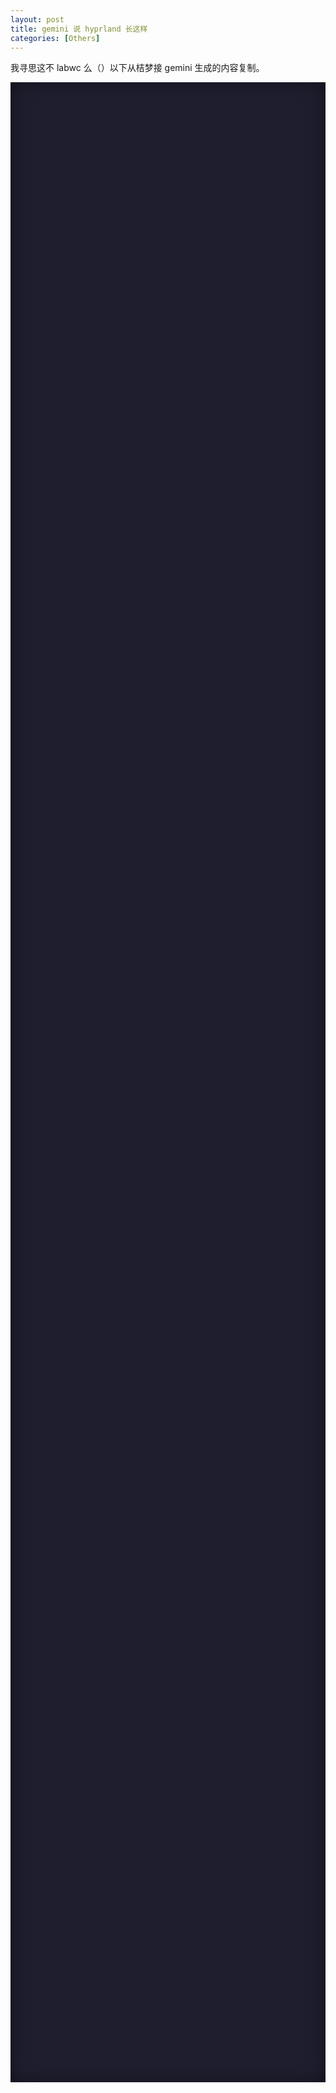 ```yaml
---
layout: post
title: gemini 说 hyprland 长这样
categories: [Others]
---
```


我寻思这不 labwc 么（）以下从桔梦接 gemini 生成的内容复制。

<div style="background-color: rgb(30, 30, 46); width: 100%; height: 80vh; position: relative; overflow: hidden; font-family: &quot;DejaVu Sans Mono&quot;, monospace; color: rgb(205, 214, 244); box-shadow: rgba(0, 0, 0, 0.4) 0px 0px 30px inset; display: flex; justify-content: center; align-items: center; --darkreader-inline-bgcolor: var(--darkreader-background-1e1e2e, #000006); --darkreader-inline-color: var(--darkreader-text-cdd6f4, #dfffff); --darkreader-inline-boxshadow: var(--darkreader-background-00000066, rgba(0, 0, 0, 0.4)) 0px 0px 30px inset;" data-darkreader-inline-bgcolor="" data-darkreader-inline-color="" data-darkreader-inline-boxshadow="">
    <style>
        .hyprland-screen-inner {
            width: 100%;
            height: 100%;
            position: relative;
            overflow: hidden;
            display: flex;
            justify-content: center;
            align-items: center;
        }
        .hyprland-window {
            background-color: #313244;
            border: 1px solid #585b70;
            border-radius: 8px;
            box-shadow: 0 5px 20px rgba(0,0,0,0.5);
            position: absolute;
            display: flex;
            flex-direction: column;
            overflow: hidden;
            border-top-left-radius: 8px;
            border-top-right-radius: 8px;
        }
        .window-header {
            background-color: #24273a;
            height: 30px;
            border-bottom: 1px solid #585b70;
            display: flex;
            justify-content: space-between;
            align-items: center;
            padding: 0 10px;
            border-top-left-radius: 7px;
            border-top-right-radius: 7px;
            flex-shrink: 0;
        }
        .window-title {
            color: #cdd6f4;
            font-size: 0.9em;
            font-weight: 500;
        }
        .window-controls {
            display: flex;
            gap: 6px;
        }
        .close-btn, .min-btn, .max-btn {
            width: 12px;
            height: 12px;
            border-radius: 50%;
            display: inline-block;
        }
        .close-btn { background-color: #f38ba8; } /* Red */
        .min-btn { background-color: #fab387; } /* Orange */
        .max-btn { background-color: #a6e3a1; } /* Green */

        .window-content {
            padding: 12px;
            height: calc(100% - 30px);
            overflow: auto;
            font-size: 0.9em;
            color: #9399b2;
            display: flex;
            flex-direction: column;
            justify-content: flex-start; /* Content starts from top */
            flex-grow: 1;
        }

        .window-content p {
            margin: 0 0 8px 0;
            white-space: pre-wrap;
            word-break: break-all;
        }
        .window-content p:last-child { margin-bottom: 0; }
        .cursor { animation: blinker 1s step-end infinite; }
        @keyframes blinker { 50% { opacity: 0; } }

        /* Specific color accents for different terminals */
        .hyprland-window:nth-child(2) .window-header { background-color: #3b4252; }
        .hyprland-window:nth-child(2) .window-title { color: #88c0d0; } /* Cyan */
        .hyprland-window:nth-child(2) .window-content { color: #81a1c1; }

        .hyprland-window:nth-child(3) .window-header { background-color: #434c5e; }
        .hyprland-window:nth-child(3) .window-title { color: #ebcb8b; } /* Yellow */
        .hyprland-window:nth-child(3) .window-content { color: #d8dee9; }

        .hyprland-window:nth-child(4) .window-header { background-color: #343d4f; }
        .hyprland-window:nth-child(4) .window-title { color: #bf616a; } /* Red */
        .hyprland-window:nth-child(4) .window-content { color: #b48ead; } /* Purple */

        .hyprland-window:nth-child(5) .window-header { background-color: #2e3440; }
        .hyprland-window:nth-child(5) .window-title { color: #9d82d8; } /* Purple */
        .hyprland-window:nth-child(5) .window-content { color: #8fbcbb; } /* Teal */
    </style>
    <div class="hyprland-screen-inner">
        <!-- Terminal 1 -->
        <div class="hyprland-window" style="top: 80px; left: 200px; width: 550px; height: 350px; z-index: 5;">
            <div class="window-header">
                <span class="window-title">Terminal [1] - Zsh</span>
                <div class="window-controls">
                    <span class="close-btn"></span>
                    <span class="min-btn"></span>
                    <span class="max-btn"></span>
                </div>
            </div>
            <div class="window-content">
                <p>user@hyprland:~ $ <span class="cursor">_</span></p>
                <p>user@hyprland:~ $ <span style="color: rgb(166, 227, 161); --darkreader-inline-color: var(--darkreader-text-a6e3a1, #bcffb4);" data-darkreader-inline-color="">ls -l</span></p>
                <p>total 12</p>
                <p>drwxr-xr-x 2 user user 4096 Mar 15 10:30 Documents</p>
                <p>drwxr-xr-x 3 user user 4096 Mar 15 10:31 Downloads</p>
                <p>-rw-r--r-- 1 user user  567 Mar 15 11:15 hypr_config.sh</p>
                <p style="margin-top: auto;">user@hyprland:~ $ <span class="cursor">_</span></p>
            </div>
        </div>

        <!-- Terminal 2 -->
        <div class="hyprland-window" style="top: 40px; left: 100px; width: 450px; height: 280px; z-index: 4;">
            <div class="window-header">
                <span class="window-title">Browser - Arch Wiki</span>
                <div class="window-controls">
                    <span class="close-btn"></span>
                    <span class="min-btn"></span>
                    <span class="max-btn"></span>
                </div>
            </div>
            <div class="window-content">
                <p>Navigating: <span style="color: rgb(250, 179, 135); --darkreader-inline-color: var(--darkreader-text-fab387, #ffd489);" data-darkreader-inline-color="">wiki.archlinux.org</span></p>
                <p>...</p>
                <p><span style="color: rgb(147, 153, 178); --darkreader-inline-color: var(--darkreader-text-9399b2, #d9cebd);" data-darkreader-inline-color="">Loading "Hyprland" article...</span></p>
                <p>...</p>
                <p style="margin-top: auto;"><span class="cursor">_</span></p>
            </div>
        </div>

        <!-- Terminal 3 -->
        <div class="hyprland-window" style="top: 60px; left: 550px; width: 450px; height: 280px; z-index: 4;">
            <div class="window-header">
                <span class="window-title">Editor - script.sh</span>
                <div class="window-controls">
                    <span class="close-btn"></span>
                    <span class="min-btn"></span>
                    <span class="max-btn"></span>
                </div>
            </div>
            <div class="window-content">
                <p><span style="color: rgb(250, 179, 135); --darkreader-inline-color: var(--darkreader-text-fab387, #ffd489);" data-darkreader-inline-color="">#!/bin/bash</span></p>
                <p>echo "Hello, Hyprland!"</p>
                <p># Update system</p>
                <p><span style="color: rgb(166, 227, 161); --darkreader-inline-color: var(--darkreader-text-a6e3a1, #bcffb4);" data-darkreader-inline-color="">sudo pacman -Syu --noconfirm</span></p>
                <p>echo "System updated."</p>
                <p style="margin-top: auto;"><span class="cursor">_</span></p>
            </div>
        </div>

        <!-- Terminal 4 -->
        <div class="hyprland-window" style="top: 380px; left: 150px; width: 450px; height: 280px; z-index: 4;">
            <div class="window-header">
                <span class="window-title">System Monitor (btop)</span>
                <div class="window-controls">
                    <span class="close-btn"></span>
                    <span class="min-btn"></span>
                    <span class="max-btn"></span>
                </div>
            </div>
            <div class="window-content">
                <p><span style="color: rgb(166, 227, 161); --darkreader-inline-color: var(--darkreader-text-a6e3a1, #bcffb4);" data-darkreader-inline-color="">CPU:</span> 18% | <span style="color: rgb(250, 179, 135); --darkreader-inline-color: var(--darkreader-text-fab387, #ffd489);" data-darkreader-inline-color="">RAM:</span> 2.8GB / 16GB</p>
                <p><span style="color: rgb(136, 192, 208); --darkreader-inline-color: var(--darkreader-text-88c0d0, #9df5ff);" data-darkreader-inline-color="">Load:</span> 0.55 0.68 0.72</p>
                <p><span style="color: rgb(230, 233, 239); --darkreader-inline-color: var(--darkreader-text-e6e9ef, #ffffff);" data-darkreader-inline-color="">Processes:</span> 135 | <span style="color: rgb(191, 97, 106); --darkreader-inline-color: var(--darkreader-text-bf616a, #f97380);" data-darkreader-inline-color="">Threads:</span> 512</p>
                <p>--------------------------------------------</p>
                <p>USER PID %CPU %MEM SWAP COMMAND</p>
                <p>user 12345 5.2 1.5 0.0 firefox</p>
                <p>user 54321 2.1 0.8 0.0 kitty</p>
                <p style="margin-top: auto;"><span class="cursor">_</span></p>
            </div>
        </div>

        <!-- Terminal 5 -->
        <div class="hyprland-window" style="top: 400px; left: 590px; width: 450px; height: 280px; z-index: 4;">
            <div class="window-header">
                <span class="window-title">Music - cmus</span>
                <div class="window-controls">
                    <span class="close-btn"></span>
                    <span class="min-btn"></span>
                    <span class="max-btn"></span>
                </div>
            </div>
            <div class="window-content">
                <p>Now Playing:</p>
                <p><span style="color: rgb(243, 139, 168); font-weight: bold; --darkreader-inline-color: var(--darkreader-text-f38ba8, #ff92c2);" data-darkreader-inline-color="">"Sunset Drive"</span></p>
                <p>Artist: <span style="color: rgb(216, 222, 233); --darkreader-inline-color: var(--darkreader-text-d8dee9, #f9ffff);" data-darkreader-inline-color="">Synthwave Masters</span></p>
                <p>Album: <span style="color: rgb(216, 222, 233); --darkreader-inline-color: var(--darkreader-text-d8dee9, #f9ffff);" data-darkreader-inline-color="">Neon Nights</span></p>
                <p>Vol: [======----] 60%</p>
                <p style="margin-top: auto;">[ &lt;&lt; ] [ ▶ Play ] [ &gt;&gt; ] [ || Pause ]</p>
                <p><span class="cursor">_</span></p>
            </div>
        </div>
    </div>
</div>

